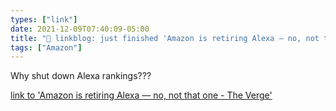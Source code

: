 ```yaml
---
types: ["link"]
date: 2021-12-09T07:40:09-05:00
title: "🔗 linkblog: just finished 'Amazon is retiring Alexa — no, not that one - The Verge'"
tags: ["Amazon"]
---
```

Why shut down Alexa rankings???
 
[link to 'Amazon is retiring Alexa — no, not that one - The Verge'](https://www.theverge.com/2021/12/9/22825744/amazon-retiring-alexa-web-ranking-sevice)
